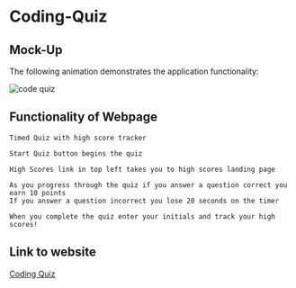 # Coding-Quiz

## Mock-Up

The following animation demonstrates the application functionality:

![code quiz](asd)


## Functionality of Webpage

```
Timed Quiz with high score tracker

Start Quiz button begins the quiz

High Scores link in top left takes you to high scores landing page

As you progress through the quiz if you answer a question correct you earn 10 points
If you answer a question incorrect you lose 20 seconds on the timer

When you complete the quiz enter your initials and track your high scores!

```

## Link to website
[Coding Quiz](https://msas12.github.io/Coding-Quiz/)